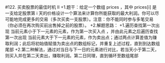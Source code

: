 #122. 买卖股票的最佳时机 II
+1.题干：给定一个数组 prices ，其中 prices[i] 是一支给定股票第 i 天的价格设计一个算法来计算你所能获取的最大利润。你可以尽可能地完成更多的交易（多次买卖一支股票）。注意：你不能同时参与多笔交易（你必须在再次购买前出售掉之前的股票）。
+2.解题思路：
  +1.遍历查找第一次出现 当前元素小于下一元素的元素，作为第一次买入点 ，并由此元素之后遍历查找第一次出现 当前元素大于下一元素的元素，作为卖出点；通过两点计算差值为赚取利润；此后将初始值赋值为卖出点的数组标记，并重复上述过程，直到到达数组尾部
  +2.第二种解法，通过对当日与下一日的元素进行对比，若当天小于第二天，则买入并在第二天卖出，赚取利润。第二日同理，直到循环至数组尾部

